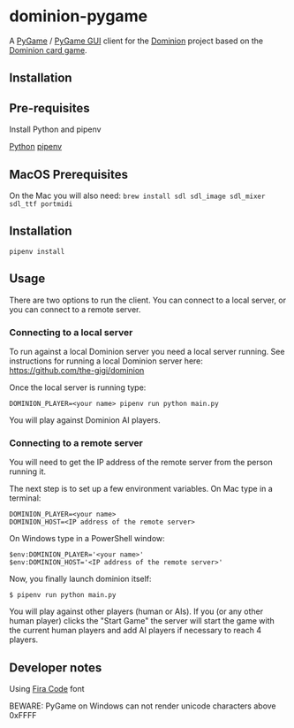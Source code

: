 # dominion-pygame

A [PyGame](https://www.pygame.org) / [PyGame GUI](https://github.com/MyreMylar/pygame_gui) client for the [Dominion](https://github.com/the-gigi/dominion) project 
based on the [Dominion card game](https://en.wikipedia.org/wiki/Dominion_%28card_game%29).

## Installation

## Pre-requisites

Install Python and pipenv

[Python](https://www.python.org/)
[pipenv](https://pipenv.pypa.io/en/latest/)

## MacOS Prerequisites

On the Mac you will also need:
`brew install sdl sdl_image sdl_mixer sdl_ttf portmidi`

## Installation

`pipenv install`

## Usage

There are two options to run the client. You can connect to a local server, 
or you can connect to a remote server.

### Connecting to a local server
To run against a local Dominion server you need a local server running.
See instructions for running a local Dominion server here:
https://github.com/the-gigi/dominion

Once the local server is running type:
```
DOMINION_PLAYER=<your name> pipenv run python main.py
``` 

You will play against Dominion AI players.

### Connecting to a remote server

You will need to get the IP address of the remote server from the person
running it. 

The next step is to set up a few environment variables. On Mac type in a terminal:

```
DOMINION_PLAYER=<your name>
DOMINION_HOST=<IP address of the remote server>
```

On Windows type in a PowerShell window:
```
$env:DOMINION_PLAYER='<your name>'
$env:DOMINION_HOST='<IP address of the remote server>'
```

Now, you finally launch dominion itself:

```
$ pipenv run python main.py
```

You will play against other players (human or AIs). If you 
(or any other human player) clicks the "Start Game" the server 
will start the game with the current human players and add AI 
players if necessary to reach 4 players. 

## Developer notes

Using [Fira Code](https://github.com/tonsky/FiraCode) font

BEWARE: PyGame on Windows can not render unicode characters above 0xFFFF


